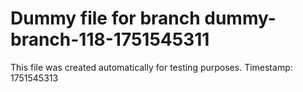 # Dummy file for branch dummy-branch-118-1751545311

This file was created automatically for testing purposes.
Timestamp: 1751545313